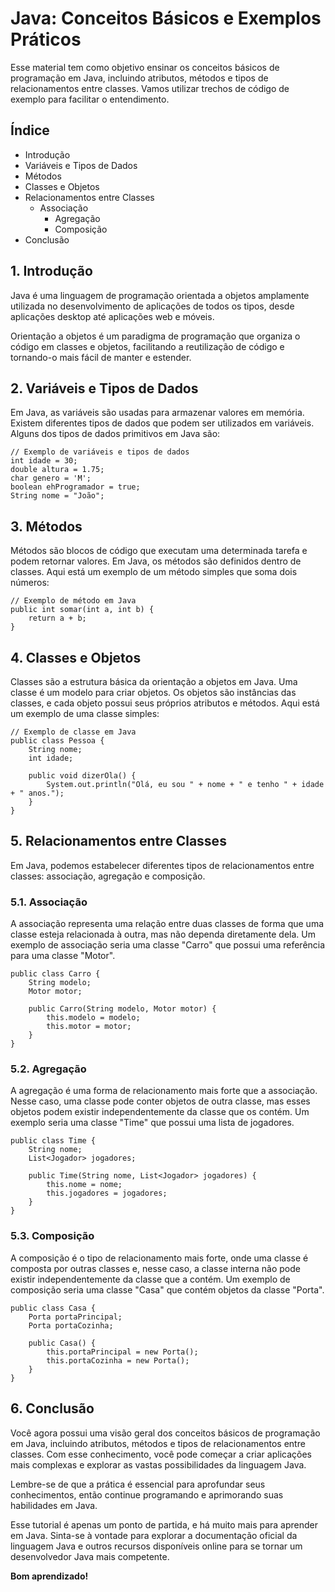 
# Java: Conceitos Básicos e Exemplos Práticos

Esse material tem como objetivo ensinar os conceitos básicos de programação em Java, incluindo atributos, métodos e tipos de relacionamentos entre classes. Vamos utilizar trechos de código de exemplo para facilitar o entendimento.

## Índice

* Introdução
* Variáveis e Tipos de Dados
* Métodos
* Classes e Objetos
* Relacionamentos entre Classes 
  * Associação 
	* Agregação 
	* Composição
* Conclusão

## 1. Introdução

Java é uma linguagem de programação orientada a objetos amplamente utilizada no desenvolvimento de aplicações de todos os tipos, desde aplicações desktop até aplicações web e móveis.

Orientação a objetos é um paradigma de programação que organiza o código em classes e objetos, facilitando a reutilização de código e tornando-o mais fácil de manter e estender.

## 2. Variáveis e Tipos de Dados

Em Java, as variáveis são usadas para armazenar valores em memória. Existem diferentes tipos de dados que podem ser utilizados em variáveis. Alguns dos tipos de dados primitivos em Java são:

    // Exemplo de variáveis e tipos de dados
    int idade = 30;
    double altura = 1.75;
    char genero = 'M';
    boolean ehProgramador = true;
    String nome = "João";
## 3. Métodos

Métodos são blocos de código que executam uma determinada tarefa e podem retornar valores. Em Java, os métodos são definidos dentro de classes. Aqui está um exemplo de um método simples que soma dois números:

    // Exemplo de método em Java
    public int somar(int a, int b) {
        return a + b;
    }

## 4. Classes e Objetos

Classes são a estrutura básica da orientação a objetos em Java. Uma classe é um modelo para criar objetos. Os objetos são instâncias das classes, e cada objeto possui seus próprios atributos e métodos. Aqui está um exemplo de uma classe simples:

    // Exemplo de classe em Java
    public class Pessoa {
        String nome;
        int idade;
    
        public void dizerOla() {
            System.out.println("Olá, eu sou " + nome + " e tenho " + idade + " anos.");
        }
    }


## 5. Relacionamentos entre Classes

Em Java, podemos estabelecer diferentes tipos de relacionamentos entre classes: associação, agregação e composição.

### 5.1. Associação

A associação representa uma relação entre duas classes de forma que uma classe esteja relacionada à outra, mas não dependa diretamente dela. Um exemplo de associação seria uma classe "Carro" que possui uma referência para uma classe "Motor".

    public class Carro {
        String modelo;
        Motor motor;
    
        public Carro(String modelo, Motor motor) {
            this.modelo = modelo;
            this.motor = motor;
        }
    }


### 5.2. Agregação

A agregação é uma forma de relacionamento mais forte que a associação. Nesse caso, uma classe pode conter objetos de outra classe, mas esses objetos podem existir independentemente da classe que os contém. Um exemplo seria uma classe "Time" que possui uma lista de jogadores.

    public class Time {
        String nome;
        List<Jogador> jogadores;
    
        public Time(String nome, List<Jogador> jogadores) {
            this.nome = nome;
            this.jogadores = jogadores;
        }
    }

### 5.3. Composição

A composição é o tipo de relacionamento mais forte, onde uma classe é composta por outras classes e, nesse caso, a classe interna não pode existir independentemente da classe que a contém. Um exemplo de composição seria uma classe "Casa" que contém objetos da classe "Porta".

    public class Casa {
        Porta portaPrincipal;
        Porta portaCozinha;
    
        public Casa() {
            this.portaPrincipal = new Porta();
            this.portaCozinha = new Porta();
        }
    }

## 6. Conclusão

Você agora possui uma visão geral dos conceitos básicos de programação em Java, incluindo atributos, métodos e tipos de relacionamentos entre classes. Com esse conhecimento, você pode começar a criar aplicações mais complexas e explorar as vastas possibilidades da linguagem Java.

Lembre-se de que a prática é essencial para aprofundar seus conhecimentos, então continue programando e aprimorando suas habilidades em Java.

Esse tutorial é apenas um ponto de partida, e há muito mais para aprender em Java. Sinta-se à vontade para explorar a documentação oficial da linguagem Java e outros recursos disponíveis online para se tornar um desenvolvedor Java mais competente.

**Bom aprendizado!**

